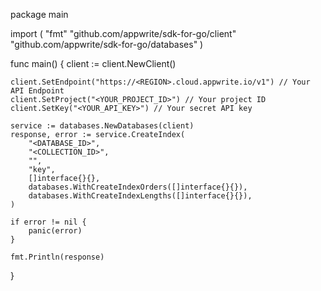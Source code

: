 package main

import (
    "fmt"
    "github.com/appwrite/sdk-for-go/client"
    "github.com/appwrite/sdk-for-go/databases"
)

func main() {
    client := client.NewClient()

    client.SetEndpoint("https://<REGION>.cloud.appwrite.io/v1") // Your API Endpoint
    client.SetProject("<YOUR_PROJECT_ID>") // Your project ID
    client.SetKey("<YOUR_API_KEY>") // Your secret API key

    service := databases.NewDatabases(client)
    response, error := service.CreateIndex(
        "<DATABASE_ID>",
        "<COLLECTION_ID>",
        "",
        "key",
        []interface{}{},
        databases.WithCreateIndexOrders([]interface{}{}),
        databases.WithCreateIndexLengths([]interface{}{}),
    )

    if error != nil {
        panic(error)
    }

    fmt.Println(response)
}
